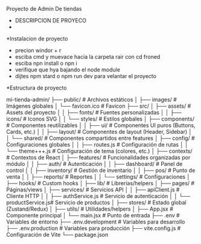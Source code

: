 Proyecto de  Admin De  tiendas 
* DESCRIPCION DE PROYECO
*


*Instalacion de  proyecto  
*  precion  windor + r
*  esciba  cmd y muevace hacia la carpeta rair con  cd froned
*  esciba npn install o npn i
*  verifique que hya bajando  el  node module
* dijtes  npm stard o npm run dev  para velantar el  proyecto

  
*Estructura de  proyecto  

mi-tienda-admin/
├── public/                  # Archivos estáticos
│   ├── images/              # Imágenes globales
│   └── favicon.ico          # Favicon
├── src/
│   ├── assets/              # Assets del proyecto
│   │   ├── fonts/           # Fuentes personalizadas
│   │   ├── icons/           # Iconos SVG
│   │   └── styles/          # Estilos globales
│   ├── components/          # Componentes reutilizables
│   │   ├── ui/              # Componentes UI puros (Buttons, Cards, etc.)
│   │   ├── layout/          # Componentes de layout (Header, Sidebar)
│   │   └── shared/          # Componentes compartidos entre features
│   ├── config/              # Configuraciones globales
│   │   ├── routes.js        # Configuración de rutas
│   │   └── theme+++.js         # Configuración de tema (colores, etc.)
│   ├── contexts/            # Contextos de React
│   ├── features/            # Funcionalidades organizadas por módulo
│   │   ├── auth/            # Autenticación
│   │   ├── dashboard/       # Panel de control
│   │   ├── inventory/       # Gestión de inventario
│   │   ├── pos/             # Punto de venta
│   │   ├── reports/         # Reportes
│   │   └── settings/        # Configuraciones
│   ├── hooks/               # Custom hooks
│   ├── lib/                 # Librerías/helpers
│   ├── pages/               # Páginas/views
│   ├── services/            # Servicios API
│   │   ├── apiClient.js     # Cliente HTTP
│   │   ├── authService.js   # Servicio de autenticación
│   │   └── productService.js# Servicio de productos
│   ├── stores/              # Estado global (Zustand/Redux)
│   ├── utils/               # Utilidades/helpers
│   ├── App.jsx              # Componente principal
│   └── main.jsx             # Punto de entrada
├── .env                     # Variables de entorno
├── .env.development         # Variables para desarrollo
├── .env.production          # Variables para producción
├── vite.config.js           # Configuración de Vite
└── package.json
